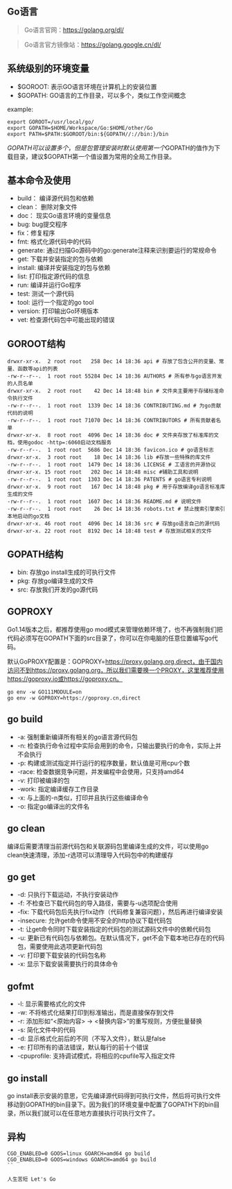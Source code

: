 ## Go语言

> Go语言官网：https://golang.org/dl/

> Go语言官方镜像站：https://golang.google.cn/dl/

## 系统级别的环境变量

- $GOROOT: 表示GO语言环境在计算机上的安装位置
- $GOPATH: GO语言的工作目录，可以多个，类似工作空间概念

example:
```
export GOROOT=/usr/local/go/
export GOPATH=$HOME/Workspace/Go:$HOME/other/Go
export PATH=$PATH:$GOROOT/bin:${GOPATH//://bin:}/bin
```

$GOPATH可以设置多个，但是包管理安装时默认使用第一个$GOPATH的值作为下载目录，建议$GOPATH第一个值设置为常用的全局工作目录。

## 基本命令及使用

- build： 编译源代码包和依赖
- clean： 删除对象文件
- doc： 现实Go语言环境的变量信息
- bug: bug提交程序
- fix：修复程序
- fmt: 格式化源代码中的代码
- generate: 通过扫描Go源码中的go:generate注释来识别要运行的常规命令
- get: 下载并安装指定的包与依赖
- install: 编译并安装指定的包与依赖
- list: 打印指定源代码的信息
- run: 编译并运行Go程序
- test: 测试一个源代码
- tool: 运行一个指定的go tool
- version: 打印输出Go环境版本
- vet: 检查源代码包中可能出现的错误

## GOROOT结构

```
drwxr-xr-x.  2 root root   258 Dec 14 18:36 api # 存放了包含公开的变量、常量、函数等api的列表
-rw-r--r--.  1 root root 55284 Dec 14 18:36 AUTHORS # 所有参与go语言开发的人员名单
drwxr-xr-x.  2 root root    42 Dec 14 18:48 bin # 文件夹主要用于存储标准命令执行文件
-rw-r--r--.  1 root root  1339 Dec 14 18:36 CONTRIBUTING.md # 为go贡献代码的说明
-rw-r--r--.  1 root root 71070 Dec 14 18:36 CONTRIBUTORS # 所有贡献者名单
drwxr-xr-x.  8 root root  4096 Dec 14 18:36 doc # 文件夹存放了标准库的文档，使用godoc -http=:6060启动文档服务
-rw-r--r--.  1 root root  5686 Dec 14 18:36 favicon.ico # go语言标志
drwxr-xr-x.  3 root root    18 Dec 14 18:36 lib #存放一些特殊的库文件
-rw-r--r--.  1 root root  1479 Dec 14 18:36 LICENSE # 工语言的开源协议
drwxr-xr-x. 15 root root   202 Dec 14 18:48 misc #辅助工具和说明
-rw-r--r--.  1 root root  1303 Dec 14 18:36 PATENTS # go语言专利说明
drwxr-xr-x.  9 root root   167 Dec 14 18:48 pkg # 用于存放编译go语言标准库生成的文件
-rw-r--r--.  1 root root  1607 Dec 14 18:36 README.md # 说明文件
-rw-r--r--.  1 root root    26 Dec 14 18:36 robots.txt # 禁止搜索引擎索引本地启动的go文档
drwxr-xr-x. 46 root root  4096 Dec 14 18:36 src # 存放go语言自己的源代码
drwxr-xr-x. 22 root root  8192 Dec 14 18:48 test # 存放测试相关的文件
```

## GOPATH结构

- bin: 存放go install生成的可执行文件
- pkg: 存放go编译生成的文件
- src: 存放我们开发的go源代码

## GOPROXY

Go1.14版本之后，都推荐使用go mod模式来管理依赖环境了，也不再强制我们把代码必须写在GOPATH下面的src目录了，你可以在你电脑的任意位置编写go代码。

默认GoPROXY配置是：GOPROXY=https://proxy.golang.org,direct，由于国内访问不到https://proxy.golang.org，所以我们需要换一个PROXY，这里推荐使用https://goproxy.io或https://goproxy.cn。

``` 
go env -w GO111MODULE=on
go env -w GOPROXY=https://goproxy.cn,direct
```

## go build

- -a: 强制重新编译所有相关的go语言源代码包
- -n: 检查执行命令过程中实际会用到的命令，只输出要执行的命令，实际上并不会执行
- -p: 构建或测试指定并行运行的程序数量，默认值是可用cpu个数
- -race: 检查数据竞争问题，并发编程中会使用，只支持amd64
- -v: 打印被编译的包
- -work: 指定编译缓存工作目录
- -x: 与上面的-n类似，打印并且执行这些编译命令
- -o: 指定go编译出的文件名

## go clean

编译后需要清理当前源代码包和关联源码包里编译生成的文件，可以使用go clean快速清理，添加-r选项可以清理导入代码包中的构建缓存

## go get

- -d: 只执行下载运动，不执行安装动作
- -f: 不检查已下载代码包的导入路径，需要与-u选项配合使用
- -fix: 下载代码包后先执行fix动作（代码修复兼容问题），然后再进行编译安装
- -insecure: 允许get命令使用不安全的http协议下载代码包
- -t: 让get命令同时下载安装指定的代码包的测试源码文件中的依赖代码包
- -u: 更新已有代码包与依赖包。在默认情况下，get不会下载本地已存在的代码包，需要使用此选项更新代码包
- -v: 打印要下载安装的代码包名称
- -x: 显示下载安装需要执行的具体命令

## gofmt

- -l: 显示需要格式化的文件
- -w: 不将格式化结果打印到标准输出，而是直接保存到文件
- -r: 添加形如“<原始内容> -> <替换内容>”的重写规则，方便批量替换
- -s: 简化文件中的代码
- -d: 显示格式化前后的不同（不写入文件），默认是false
- -e: 打印所有的语法错误，默认每行的前十个错误
- -cpuprofile: 支持调试模式，将相应的cpufile写入指定文件

## go install

go install表示安装的意思，它先编译源代码得到可执行文件，然后将可执行文件移动到GOPATH的bin目录下。因为我们的环境变量中配置了GOPATH下的bin目录，所以我们就可以在任意地方直接执行可执行文件了。

## 异构

```
CGO_ENABLED=0 GOOS=linux GOARCH=amd64 go build
CGO_ENABLED=0 GOOS=windows GOARCH=amd64 go build
``

人生苦短 Let's Go